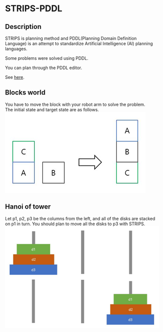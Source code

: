 # STRIPS-PDDL

Description
-----------
STRIPS is planning method and PDDL(Planning Domain Definition Language) is an attempt to standardize Artificial Intelligence (AI) planning languages.<br/>

Some problems were solved using PDDL.

You can plan through the PDDL editor.

See [here](http://users.cecs.anu.edu.au/~patrik/pddlman/writing.html).

Blocks world
------------

You have to move the block with your robot arm to solve the problem.<br/>
The initial state and target state are as follows.<br/>
![Alt text](./image/blocksworld.JPG)

Hanoi of tower
-------------

Let p1, p2, p3 be the columns from the left, and all of the disks are stacked on p1 in turn. 
You should plan to move all the disks to p3 with STRIPS.
![Alt text](./image/hanoi.JPG)
